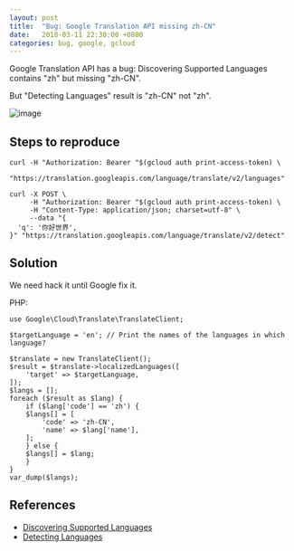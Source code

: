 ```yaml
---
layout: post
title:  "Bug: Google Translation API missing zh-CN"
date:   2018-03-11 22:30:00 +0800
categories: bug, google, gcloud
---
```

Google Translation API has a bug: Discovering Supported Languages contains "zh" but missing "zh-CN".

But "Detecting Languages" result is "zh-CN" not "zh".

![image](https://user-images.githubusercontent.com/4971414/37254648-828f97e4-257b-11e8-9381-df4043e08faa.png)

## Steps to reproduce

```
curl -H "Authorization: Bearer "$(gcloud auth print-access-token) \
    "https://translation.googleapis.com/language/translate/v2/languages"

curl -X POST \
     -H "Authorization: Bearer "$(gcloud auth print-access-token) \
     -H "Content-Type: application/json; charset=utf-8" \
     --data "{
  'q': '你好世界',
}" "https://translation.googleapis.com/language/translate/v2/detect"
```

## Solution

We need hack it until Google fix it.

PHP:

```
use Google\Cloud\Translate\TranslateClient;

$targetLanguage = 'en'; // Print the names of the languages in which language?

$translate = new TranslateClient();
$result = $translate->localizedLanguages([
    'target' => $targetLanguage,
]);
$langs = [];
foreach ($result as $lang) {
    if ($lang['code'] == 'zh') {
	$langs[] = [
	    'code' => 'zh-CN',
	    'name' => $lang['name'],
	];
    } else {
	$langs[] = $lang;
    }
}
var_dump($langs);
```

## References

- [Discovering Supported Languages](https://cloud.google.com/translate/docs/discovering-supported-languages)
- [Detecting Languages](https://cloud.google.com/translate/docs/detecting-language)
